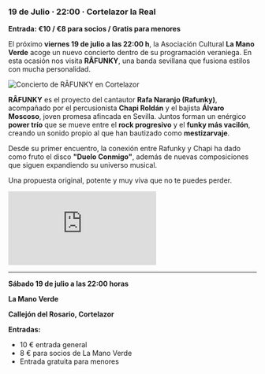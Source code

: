 ﻿### 19 de Julio · 22:00 · Cortelazor la Real

**Entrada: €10 / €8 para socios / Gratis para menores**

El próximo **viernes 19 de julio a las 22:00 h**, la Asociación Cultural **La Mano Verde** acoge un nuevo concierto dentro de su programación veraniega. En esta ocasión nos visita **RÂFUNKY**, una banda sevillana que fusiona estilos con mucha personalidad.

![Concierto de RÂFUNKY en Cortelazor](/images/blog/2025-07-10-rafunky-concierto-mano-verde/rafunky-concierto-cartel.jpg)

**RÂFUNKY** es el proyecto del cantautor **Rafa Naranjo (Rafunky)**, acompañado por el percusionista **Chapi Roldán** y el bajista **Álvaro Moscoso**, joven promesa afincada en Sevilla. Juntos forman un enérgico **power trío** que se mueve entre el **rock progresivo** y el **funky más vacilón**, creando un sonido propio al que han bautizado como **mestizarvaje**.

Desde su primer encuentro, la conexión entre Rafunky y Chapi ha dado como fruto el disco **"Duelo Conmigo"**, además de nuevas composiciones que siguen expandiendo su universo musical.

Una propuesta original, potente y muy viva que no te puedes perder.

<div class="ratio ratio-16x9">
    <iframe 
        src="https://www.youtube.com/embed/xHt6I2s_LVc?si=IR7SmqZfA2d2t76M" 
        title="YouTube video player" 
        frameborder="0" 
        allow="accelerometer; autoplay; clipboard-write; encrypted-media; gyroscope; picture-in-picture; web-share" 
        referrerpolicy="strict-origin-when-cross-origin" 
        allowfullscreen>
    </iframe>
</div>

---

**Sábado 19 de julio a las 22:00 horas**

**La Mano Verde**

**Callejón del Rosario, Cortelazor**

**Entradas:**

* 10 € entrada general
* 8 € para socios de La Mano Verde
* Entrada gratuita para menores
